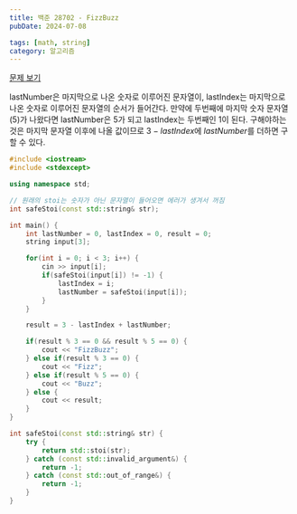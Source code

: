 ```yaml
---
title: 백준 28702 - FizzBuzz
pubDate: 2024-07-08

tags: [math, string]
category: 알고리즘
---
```


[문제 보기](https://www.acmicpc.net/problem/28702)

lastNumber은 마지막으로 나온 숫자로 이루어진 문자열이, lastIndex는 마지막으로 나온 숫자로 이루어진 문자열의 순서가 들어간다.
만약에 두번째에 마지막 숫자 문자열 (5)가 나왔다면 lastNumber은 5가 되고 lastIndex는 두번째인 1이 된다. 구해야하는 것은 마지막 문자열 이후에 나올 값이므로 $3 - lastIndex$에 $lastNumber$를 더하면 구할 수 있다.

```c++
#include <iostream>
#include <stdexcept>

using namespace std;

// 원래의 stoi는 숫자가 아닌 문자열이 들어오면 에러가 생겨서 꺼짐
int safeStoi(const std::string& str);

int main() {
    int lastNumber = 0, lastIndex = 0, result = 0;
    string input[3];

    for(int i = 0; i < 3; i++) {
        cin >> input[i];
        if(safeStoi(input[i]) != -1) {
            lastIndex = i;
            lastNumber = safeStoi(input[i]);
        }
    }

    result = 3 - lastIndex + lastNumber;

    if(result % 3 == 0 && result % 5 == 0) {
        cout << "FizzBuzz";
    } else if(result % 3 == 0) {
        cout << "Fizz";
    } else if(result % 5 == 0) {
        cout << "Buzz";
    } else {
        cout << result;
    }
}

int safeStoi(const std::string& str) {
    try {
        return std::stoi(str);
    } catch (const std::invalid_argument&) {
        return -1;
    } catch (const std::out_of_range&) {
        return -1;
    }
}
```
